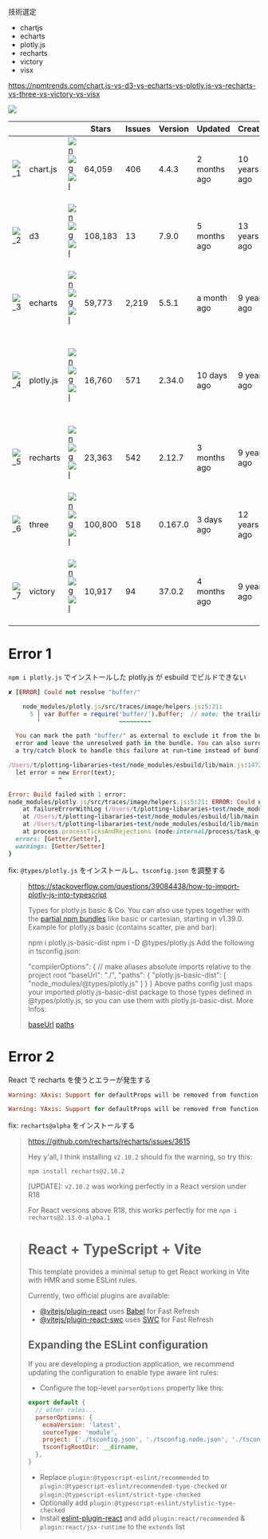 技術選定

- chartjs
- echarts
- plotly.js
- recharts
- victory
- visx

https://npmtrends.com/chart.js-vs-d3-vs-echarts-vs-plotly.js-vs-recharts-vs-three-vs-victory-vs-visx

[![](https://storage.googleapis.com/zenn-user-upload/a1d945056524-20240728.png)](https://npmtrends.com/chart.js-vs-d3-vs-echarts-vs-plotly.js-vs-recharts-vs-three-vs-victory-vs-visx)

[]()    | []()      | []()                              | Stars   | Issues | Version | Updated      | Created      | Size
:-    | --------- | --------------------------------- | ------- | ------ | ------- | ------------ | ------------ | --
![_1] | chart.js  | [![n]][Cn] [![g]][Cg] [![l]][Cl]  | 64,059  | 406    | 4.4.3   | 2 months ago | 10 years ago | [![][Cb_]][Cb] 
![_2] | d3        | [![n]][Dn] [![g]][Dg] [![l]][Dl]  | 108,183 | 13     | 7.9.0   | 5 months ago | 13 years ago | [![][Db_]][Db] 
![_3] | echarts   | [![n]][En] [![g]][Eg] [![l]][El]  | 59,773  | 2,219  | 5.5.1   | a month ago  | 9 years ago  | [![][Eb_]][Eb] 
![_4] | plotly.js | [![n]][Pn] [![g]][Pg] [![l]][Pl]  | 16,760  | 571    | 2.34.0  | 10 days ago  | 9 years ago  | [![][Pb_]][Pb] 
![_5] | recharts  | [![n]][Rn] [![g]][Rg] [![l]][Rl]  | 23,363  | 542    | 2.12.7  | 3 months ago | 9 years ago  | [![][Rb_]][Rb] 
![_6] | three     | [![n]][Tn] [![g]][Tg] [![l]][Tl]  | 100,800 | 518    | 0.167.0 | 3 days ago   | 12 years ago | [![][Tb_]][Tb] 
![_7] | victory   | [![n]][Vn] [![g]][Vg] [![l]][Vl]  | 10,917  | 94     | 37.0.2  | 4 months ago | 9 years ago  | [![][Vb_]][Vb] 

[_1]: https://s.tsei.jp/_1.svg
[_2]: https://s.tsei.jp/_2.svg
[_3]: https://s.tsei.jp/_3.svg
[_4]: https://s.tsei.jp/_4.svg
[_5]: https://s.tsei.jp/_5.svg
[_6]: https://s.tsei.jp/_6.svg
[_7]: https://s.tsei.jp/_7.svg

[n]: https://api.iconify.design/mdi:npm.svg
[l]: https://api.iconify.design/mdi:link.svg
[g]: https://api.iconify.design/mdi:github.svg

[Cn]: https://npmjs.com/package/chart.js
[Dn]: https://npmjs.com/package/d3
[En]: https://npmjs.com/package/echarts
[Pn]: https://npmjs.com/package/plotly.js
[Rn]: https://npmjs.com/package/recharts
[Tn]: https://npmjs.com/package/three
[Vn]: https://npmjs.com/package/victory

[Cg]: https://github.com/chartjs/Chart.js
[Dg]: https://github.com/d3/d3
[Eg]: https://github.com/apache/echarts
[Pg]: https://github.com/plotly/plotly.js
[Rg]: https://github.com/recharts/recharts
[Tg]: https://github.com/mrdoob/three.js
[Vg]: https://github.com/FormidableLabs/victory

[Cl]: https://www.chartjs.org/
[Dl]: https://d3js.org/
[El]: https://echarts.apache.org/en/index.html
[Pl]: https://plotly.com/javascript/
[Rl]: https://recharts.org/
[Tl]: https://threejs.org/
[Vl]: https://commerce.nearform.com/open-source/victory

[Cb]: https://bundlephobia.com/package/chart.js
[Db]: https://bundlephobia.com/package/d3
[Eb]: https://bundlephobia.com/package/echarts
[Pb]: https://bundlephobia.com/package/plotly.js
[Rb]: https://bundlephobia.com/package/recharts
[Tb]: https://bundlephobia.com/package/three
[Vb]: https://bundlephobia.com/package/victory

[Cb_]: https://img.shields.io/bundlephobia/minzip/chart.js.svg
[Db_]: https://img.shields.io/bundlephobia/minzip/d3
[Eb_]: https://img.shields.io/bundlephobia/minzip/echarts
[Pb_]: https://img.shields.io/bundlephobia/minzip/plotly.js
[Rb_]: https://img.shields.io/bundlephobia/minzip/recharts
[Tb_]: https://img.shields.io/bundlephobia/minzip/three
[Vb_]: https://img.shields.io/bundlephobia/minzip/victory

# Error 1

`npm i plotly.js` でインストールした plotly.js が esbuild でビルドできない

```ruby
✘ [ERROR] Could not resolve "buffer/"

    node_modules/plotly.js/src/traces/image/helpers.js:5:21:
      5 │ var Buffer = require('buffer/').Buffer;  // note: the trailing slash is important!
        ╵                      ~~~~~~~~~

  You can mark the path "buffer/" as external to exclude it from the bundle, which will remove this
  error and leave the unresolved path in the bundle. You can also surround this "require" call with
  a try/catch block to handle this failure at run-time instead of bundle-time.

/Users/t/plotting-libararies-test/node_modules/esbuild/lib/main.js:1472
  let error = new Error(text);
              ^

Error: Build failed with 1 error:
node_modules/plotly.js/src/traces/image/helpers.js:5:21: ERROR: Could not resolve "buffer/"
    at failureErrorWithLog (/Users/t/plotting-libararies-test/node_modules/esbuild/lib/main.js:1472:15)
    at /Users/t/plotting-libararies-test/node_modules/esbuild/lib/main.js:945:25
    at /Users/t/plotting-libararies-test/node_modules/esbuild/lib/main.js:1353:9
    at process.processTicksAndRejections (node:internal/process/task_queues:95:5) {
  errors: [Getter/Setter],
  warnings: [Getter/Setter]
}
```

fix: `@types/plotly.js` をインストールし、`tsconfig.json` を調整する

> https://stackoverflow.com/questions/39084438/how-to-import-plotly-js-into-typescript
>
> Types for plotly.js basic & Co.
> You can also use types together with the [partial npm bundles](https://github.com/plotly/plotly.js/blob/master/dist/README.md#partial-bundles) like basic or cartesian, starting in v1.39.0. Example for plotly.js basic (contains scatter, pie and bar):
> 
> npm i plotly.js-basic-dist
> npm i -D @types/plotly.js
> Add the following in tsconfig.json:
> 
> "compilerOptions": {
>   // make aliases absolute imports relative to the project root
>   "baseUrl": "./",
>   "paths": {
>     "plotly.js-basic-dist": [
>       "node_modules/@types/plotly.js"
>     ]
>   }
> }
> Above paths config just maps your imported plotly.js-basic-dist package to those types defined in @types/plotly.js, so you can use them with plotly.js-basic-dist. More Infos:
> 
> [baseUrl](https://www.typescriptlang.org/docs/handbook/module-resolution.html#base-url)
> [paths](https://www.typescriptlang.org/docs/handbook/module-resolution.html#path-mapping)

# Error 2

React で recharts を使うとエラーが発生する

```ruby
Warning: XAxis: Support for defaultProps will be removed from function components in a future major release. Use JavaScript default parameters instead.

Warning: YAxis: Support for defaultProps will be removed from function components in a future major release. Use JavaScript default parameters instead.
```

fix: `recharts@alpha` をインストールする

> https://github.com/recharts/recharts/issues/3615
>
> Hey y'all, I think installing `v2.10.2` should fix the warning, so try this:
> 
> `npm install recharts@2.10.2`
> 
> [UPDATE]: `v2.10.2` was working perfectly in a React version under R18
> 
> For React versions above R18, this works perfectly for me `npm i recharts@2.13.0-alpha.1`



> # React + TypeScript + Vite
> 
> This template provides a minimal setup to get React working in Vite with HMR and some ESLint rules.
> 
> Currently, two official plugins are available:
> 
> - [@vitejs/plugin-react](https://github.com/vitejs/vite-plugin-react/blob/main/packages/plugin-react/README.md) uses [Babel](https://babeljs.io/) for Fast Refresh
> - [@vitejs/plugin-react-swc](https://github.com/vitejs/vite-plugin-react-swc) uses [SWC](https://swc.rs/) for Fast Refresh
> 
> ## Expanding the ESLint configuration
> 
> If you are developing a production application, we recommend updating the configuration to enable type aware lint rules:
> 
> - Configure the top-level `parserOptions` property like this:
> 
> ```js
> export default {
>   // other rules...
>   parserOptions: {
>     ecmaVersion: 'latest',
>     sourceType: 'module',
>     project: ['./tsconfig.json', './tsconfig.node.json', './tsconfig.app.json'],
>     tsconfigRootDir: __dirname,
>   },
> }
> ```
> 
> - Replace `plugin:@typescript-eslint/recommended` to `plugin:@typescript-eslint/recommended-type-checked` or `plugin:@typescript-eslint/strict-type-checked`
> - Optionally add `plugin:@typescript-eslint/stylistic-type-checked`
> - Install [eslint-plugin-react](https://github.com/jsx-eslint/eslint-plugin-react) and add `plugin:react/recommended` & `plugin:react/jsx-runtime` to the `extends` list
